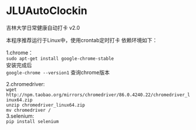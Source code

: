 # JLUAutoClockin
吉林大学日常健康自动打卡
v2.0

本程序推荐运行于Linux中，使用crontab定时打卡
依赖环境如下：

1.chrome：  
   `sudo apt-get install google-chrome-stable`  
    安装完成后   
   `google-chrome --version1` 查询chrome版本
   
2.chromedriver:   
   `wget http://npm.taobao.org/mirrors/chromedriver/86.0.4240.22/chromedriver_linux64.zip`  
   `unzip chromedriver_linux64.zip`  
   `mv chromedriver /`  
3.selenium:  
   `pip install selenium`  
